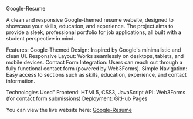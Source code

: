 Google-Resume

A clean and responsive Google-themed resume website, designed to showcase your skills, education, and experience. The project aims to provide a sleek, professional portfolio for job applications, all built with a student perspective in mind.

Features:
Google-Themed Design: Inspired by Google's minimalistic and clean UI.
Responsive Layout: Works seamlessly on desktops, tablets, and mobile devices.
Contact Form Integration: Users can reach out through a fully functional contact form (powered by Web3Forms).
Simple Navigation: Easy access to sections such as skills, education, experience, and contact information.

Technologies Used"
Frontend: HTML5, CSS3, JavaScript
API: Web3Forms (for contact form submissions)
Deployment: GitHub Pages

You can view the live website here: [Google-Resume](https://sumeet-162.github.io/Google-Resume/)

